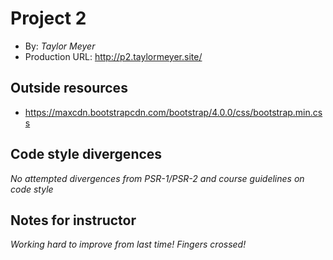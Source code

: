 # Project 2
+ By: *Taylor Meyer*
+ Production URL: <http://p2.taylormeyer.site/>

## Outside resources
* https://maxcdn.bootstrapcdn.com/bootstrap/4.0.0/css/bootstrap.min.css

## Code style divergences
*No attempted divergences from PSR-1/PSR-2 and course guidelines on code style*

## Notes for instructor
*Working hard to improve from last time! Fingers crossed!*
